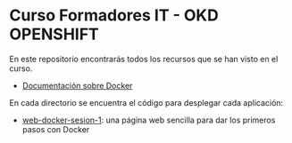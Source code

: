 # Curso Formadores IT - OKD OPENSHIFT

En este repositorio encontrarás todos los recursos que se han visto en el curso. 

- [Documentación sobre Docker](docker.md)

En cada directorio se encuentra el código para desplegar cada aplicación:
- [web-docker-sesion-1](web-docker-sesion-1): una página web sencilla para dar los primeros pasos con Docker